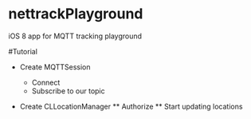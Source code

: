 # nettrackPlayground
iOS 8 app for MQTT tracking playground

#Tutorial

* Create MQTTSession
  * Connect
  * Subscribe to our topic


* Create CLLocationManager
** Authorize
** Start updating locations

